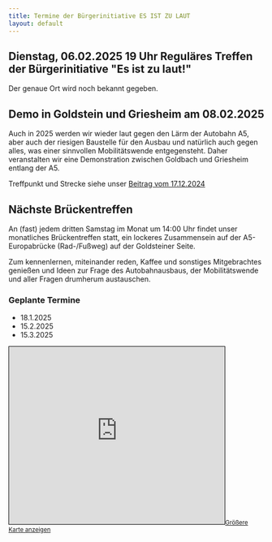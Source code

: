 ```yaml
---
title: Termine der Bürgerinitiative ES IST ZU LAUT
layout: default
---
```


## Dienstag, 06.02.2025 19 Uhr Reguläres Treffen der Bürgerinitiative "Es ist zu laut!"

Der genaue Ort wird noch bekannt gegeben.

<!-- Das Treffen der Bürgerinitiative findet statt im 1. Stock des Evangelischen Gemeindehauses neben der Segenskirche in Griesheim, Alte Falterstraße 6 -->

<!-- <iframe width="425" height="350" src="https://www.openstreetmap.org/export/embed.html?bbox=8.590943813323976%2C50.08483497046578%2C8.622658252716066%2C50.09773419934845&amp;layer=mapnik&amp;marker=50.0912850189243%2C8.60680103302002#map=16/50.0913/8.6068" style="border: 1px solid black"></iframe><small><a href="https://www.openstreetmap.org/?mlat=50.0913&amp;mlon=8.6068#map=16/50.0913/8.6068">Größere Karte anzeigen</a></small> -->

## Demo in Goldstein und Griesheim am 08.02.2025

Auch in 2025 werden wir wieder laut gegen den Lärm der Autobahn A5, aber auch der riesigen Baustelle für den Ausbau und natürlich auch gegen alles, was einer sinnvollen Mobilitätswende entgegensteht. Daher veranstalten wir eine Demonstration zwischen Goldbach und Griesheim entlang der A5.

Treffpunkt und Strecke siehe unser [Beitrag vom 17.12.2024](/homepage/2024/12/17/demo-08.02.2025.html)

## Nächste Brückentreffen

An (fast) jedem dritten Samstag im Monat um 14:00 Uhr findet unser monatliches Brückentreffen statt, ein lockeres Zusammensein auf der A5-Europabrücke (Rad-/Fußweg) auf der Goldsteiner Seite.

Zum kennenlernen, miteinander reden, Kaffee und sonstiges Mitgebrachtes genießen und Ideen zur Frage des Autobahnausbaus, der Mobilitätswende und aller Fragen drumherum austauschen.

### Geplante Termine

- 18.1.2025
- 15.2.2025
- 15.3.2025

<iframe width="425" height="350" src="https://www.openstreetmap.org/export/embed.html?bbox=8.611232042312624%2C50.084449454487164%2C8.62333416938782%2C50.09089955482507&amp;layer=mapnik&amp;marker=50.08767915505196%2C8.61728310585022" style="border: 1px solid black"></iframe><small><a href="https://www.openstreetmap.org/?mlat=50.08768&amp;mlon=8.61728#map=17/50.08767/8.61728">Größere Karte anzeigen</a></small>
